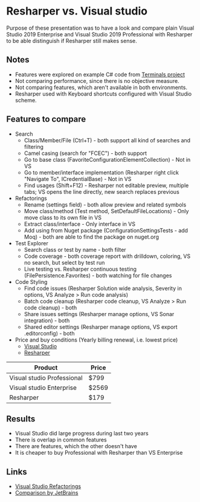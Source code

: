 # Resharper vs. Visual studio

Purpose of these presentation was to have a look and compare plain Visual Studio 2019 Enterprise and Visual Studio 2019 Professional with Resharper to be able distinguish if Resharper still makes sense.

## Notes

* Features were explored on example C# code from [Terminals project](https://github.com/Terminals-Origin/Terminals)
* Not comparing performance, since there is no objective measure.
* Not comparing features, which aren't available in both environments.
* Resharper used with Keyboard shortcuts configured with Visual Studio scheme.

## Features to compare

* Search
    * Class/Member/File (Ctrl+T) - both support all kind of searches and filtering 
    * Camel casing (search for "FCEC") - both support
    * Go to base class (FavoriteConfigurationElementCollection) - Not in VS
    * Go to member/interface implementation (Resharper right click "Navigate To", ICredentialBase) - Not in VS
    * Find usages (Shift+F12) - Resharper not editable preview, multiple tabs; VS opens the line directly, new search replaces previous
* Refactorings
    * Rename (settings field) - both allow preview and related symbols
    * Move class/method (Test method, SetDefaultFileLocations) - Only move class to its own file in VS
    * Extract class/interface - Only interface in VS
    * Add using from Nuget package (ConfigurationSettingsTests - add Moq) - both are able to find the package on nuget.org
* Test Explorer
    * Search class or test by name - both filter
    * Code coverage - both coverage report with drilldown, coloring, VS no search, but select by test run
    * Live testing vs. Resharper continuous testing (FilePersistence.Favorites) - both watching for file changes
* Code Styling
    * Find code issues (Resharper Solution wide analysis, Severity in options, VS Analyze > Run code analysis)
    * Batch code cleanup (Resharper code cleanup, VS Analyze > Run code cleanup) - both
    * Share issues settings (Resharper manage options, VS Sonar integration) - both
    * Shared editor settings (Resharper manage options, VS export .editorconfig) - both
* Price and buy conditions (Yearly billing renewal, i.e. lowest price)
    * [Visual Studio](https://visualstudio.microsoft.com/vs/pricing/)
    * [Resharper](https://www.jetbrains.com/resharper/buy/#commercial?billing=yearly)

|Product|Price|
|-|-|
|Visual studio Professional|$799|
|Visual studio Enterprise|$2569|
|Resharper|$179|


## Results

* Visual Studio did large progress during last two years
* There is overlap in common features
* There are features, which the other doesn't have
* It is cheaper to buy Professional with Resharper than VS Enterprise

## Links

* [Visual Studio Refactorings](https://docs.microsoft.com/en-us/visualstudio/ide/refactoring-in-visual-studio?view=vs-2019)
* [Comparison by JetBrains](https://www.jetbrains.com/resharper/compare/resharper-vs-visual-studio/)